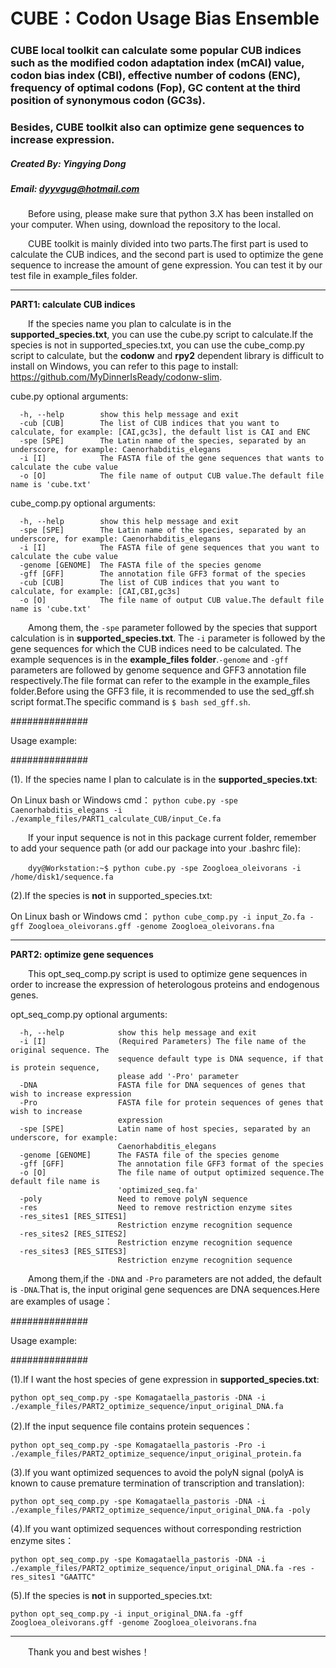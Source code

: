 # CUBE：Codon Usage Bias Ensemble
### CUBE local toolkit can calculate some popular CUB indices such as the modified codon adaptation index (mCAI) value, codon bias index (CBI), effective number of codons (ENC), frequency of optimal codons (Fop), GC content at the third position of synonymous codon (GC3s).
### Besides, CUBE toolkit also can optimize gene sequences to increase expression.

##### Created By: Yingying Dong
##### Email: dyyvgug@hotmail.com

&#8195;&#8195;Before using, please make sure that python 3.X has been installed on your computer. When using, download the repository to the local.

&#8195;&#8195;CUBE toolkit is mainly divided into two parts.The first part is used to calculate the CUB indices, and the second part is used to optimize the gene sequence to increase the amount of gene expression. You can test it by our test file in example_files folder.

-----
**PART1: calculate CUB indices**

&#8195;&#8195;If the species name you plan to calculate is in the **supported_species.txt**, you can use the cube.py script to calculate.If the species is not in supported_species.txt, you can use the cube_comp.py script to calculate, but the **codonw** and **rpy2** dependent library is difficult to install on Windows, you can refer to this page to install: https://github.com/MyDinnerIsReady/codonw-slim.

cube.py optional arguments:
```
  -h, --help        show this help message and exit
  -cub [CUB]        The list of CUB indices that you want to calculate, for example: [CAI,gc3s], the default list is CAI and ENC
  -spe [SPE]        The Latin name of the species, separated by an underscore, for example: Caenorhabditis_elegans
  -i [I]            The FASTA file of the gene sequences that wants to calculate the cube value
  -o [O]            The file name of output CUB value.The default file name is 'cube.txt'
```
cube_comp.py optional arguments:
```
  -h, --help        show this help message and exit
  -spe [SPE]        The Latin name of the species, separated by an underscore, for example: Caenorhabditis_elegans
  -i [I]            The FASTA file of gene sequences that you want to calculate the cube value
  -genome [GENOME]  The FASTA file of the species genome
  -gff [GFF]        The annotation file GFF3 format of the species
  -cub [CUB]        The list of CUB indices that you want to calculate, for example: [CAI,CBI,gc3s]
  -o [O]            The file name of output CUB value.The default file name is 'cube.txt'
```
&#8195;&#8195;Among them, the ```-spe``` parameter followed by the species that support calculation is in **supported_species.txt**. The ```-i``` parameter is followed by the gene sequences for which the CUB indices need to be calculated. The example sequences is in the **example_files folder**.```-genome``` and ```-gff``` parameters are followed by genome sequence and GFF3 annotation file respectively.The file format can refer to the example in the example_files folder.Before using the GFF3 file, it is recommended to use the sed_gff.sh script format.The specific command is ```$ bash sed_gff.sh```.

##############

Usage example:

##############

(1). If the species name I plan to calculate is in the **supported_species.txt**:

On Linux bash or Windows cmd： ```python cube.py -spe Caenorhabditis_elegans -i ./example_files/PART1_calculate_CUB/input_Ce.fa```

&#8195;&#8195;If your input sequence is not in this package current folder, remember to add your sequence path (or add our package into your .bashrc file):

&#8195;&#8195;```dyy@Workstation:~$ python cube.py -spe Zoogloea_oleivorans -i /home/disk1/sequence.fa```

(2).If the species is **not** in supported_species.txt:

On Linux bash or Windows cmd： ```python cube_comp.py -i input_Zo.fa -gff Zoogloea_oleivorans.gff -genome Zoogloea_oleivorans.fna```

-----
**PART2: optimize gene sequences**

&#8195;&#8195;This opt_seq_comp.py script is used to optimize gene sequences in order to increase the expression of heterologous proteins and endogenous genes.

opt_seq_comp.py optional arguments:
```
  -h, --help            show this help message and exit
  -i [I]                (Required Parameters) The file name of the original sequence. The
                        sequence default type is DNA sequence, if that is protein sequence,
                        please add '-Pro' parameter
  -DNA                  FASTA file for DNA sequences of genes that wish to increase expression
  -Pro                  FASTA file for protein sequences of genes that wish to increase
                        expression
  -spe [SPE]            Latin name of host species, separated by an underscore, for example:
                        Caenorhabditis_elegans
  -genome [GENOME]      The FASTA file of the species genome
  -gff [GFF]            The annotation file GFF3 format of the species
  -o [O]                The file name of output optimized sequence.The default file name is
                        'optimized_seq.fa'
  -poly                 Need to remove polyN sequence
  -res                  Need to remove restriction enzyme sites
  -res_sites1 [RES_SITES1]
                        Restriction enzyme recognition sequence
  -res_sites2 [RES_SITES2]
                        Restriction enzyme recognition sequence
  -res_sites3 [RES_SITES3]
                        Restriction enzyme recognition sequence
 ```
&#8195;&#8195;Among them,if the ```-DNA``` and ```-Pro``` parameters are not added, the default is ```-DNA```.That is, the input original gene sequences are DNA sequences.Here are examples of usage：

##############

Usage example:

##############

(1).If I want the host species of gene expression in **supported_species.txt**:

```python opt_seq_comp.py -spe Komagataella_pastoris -DNA -i ./example_files/PART2_optimize_sequence/input_original_DNA.fa```

(2).If the input sequence file contains protein sequences：

```python opt_seq_comp.py -spe Komagataella_pastoris -Pro -i ./example_files/PART2_optimize_sequence/input_original_protein.fa```

(3).If you want optimized sequences to avoid the polyN signal (polyA is known to cause premature termination of transcription and translation):

```python opt_seq_comp.py -spe Komagataella_pastoris -DNA -i ./example_files/PART2_optimize_sequence/input_original_DNA.fa -poly```

(4).If you want optimized sequences without corresponding restriction enzyme sites：

```python opt_seq_comp.py -spe Komagataella_pastoris -DNA -i ./example_files/PART2_optimize_sequence/input_original_DNA.fa -res -res_sites1 "GAATTC"```

(5).If the species is **not** in supported_species.txt:

```python opt_seq_comp.py -i input_original_DNA.fa -gff Zoogloea_oleivorans.gff -genome Zoogloea_oleivorans.fna```

------
&#8195;&#8195;Thank you and best wishes！
